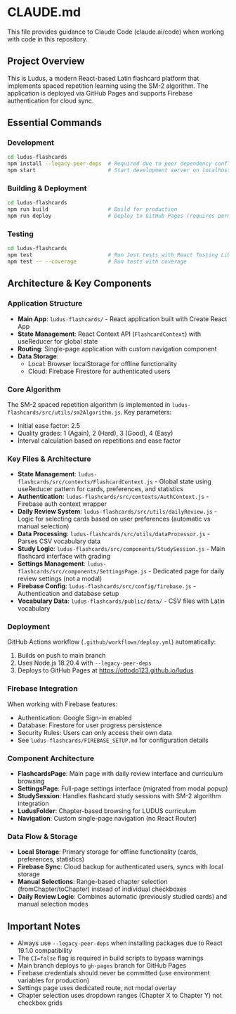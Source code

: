 # CLAUDE.md

This file provides guidance to Claude Code (claude.ai/code) when working with code in this repository.

## Project Overview

This is Ludus, a modern React-based Latin flashcard platform that implements spaced repetition learning using the SM-2 algorithm. The application is deployed via GitHub Pages and supports Firebase authentication for cloud sync.

## Essential Commands

### Development
```bash
cd ludus-flashcards
npm install --legacy-peer-deps  # Required due to peer dependency conflicts
npm start                       # Start development server on localhost:3000
```

### Building & Deployment
```bash
cd ludus-flashcards
npm run build                   # Build for production
npm run deploy                  # Deploy to GitHub Pages (requires permissions)
```

### Testing
```bash
cd ludus-flashcards
npm test                        # Run Jest tests with React Testing Library
npm test -- --coverage          # Run tests with coverage
```

## Architecture & Key Components

### Application Structure
- **Main App**: `ludus-flashcards/` - React application built with Create React App
- **State Management**: React Context API (`FlashcardContext`) with useReducer for global state
- **Routing**: Single-page application with custom navigation component
- **Data Storage**: 
  - Local: Browser localStorage for offline functionality
  - Cloud: Firebase Firestore for authenticated users

### Core Algorithm
The SM-2 spaced repetition algorithm is implemented in `ludus-flashcards/src/utils/sm2Algorithm.js`. Key parameters:
- Initial ease factor: 2.5
- Quality grades: 1 (Again), 2 (Hard), 3 (Good), 4 (Easy)
- Interval calculation based on repetitions and ease factor

### Key Files & Architecture
- **State Management**: `ludus-flashcards/src/contexts/FlashcardContext.js` - Global state using useReducer pattern for cards, preferences, and statistics
- **Authentication**: `ludus-flashcards/src/contexts/AuthContext.js` - Firebase auth context wrapper
- **Daily Review System**: `ludus-flashcards/src/utils/dailyReview.js` - Logic for selecting cards based on user preferences (automatic vs manual selection)
- **Data Processing**: `ludus-flashcards/src/utils/dataProcessor.js` - Parses CSV vocabulary data
- **Study Logic**: `ludus-flashcards/src/components/StudySession.js` - Main flashcard interface with grading
- **Settings Management**: `ludus-flashcards/src/components/SettingsPage.js` - Dedicated page for daily review settings (not a modal)
- **Firebase Config**: `ludus-flashcards/src/config/firebase.js` - Authentication and database setup
- **Vocabulary Data**: `ludus-flashcards/public/data/` - CSV files with Latin vocabulary

### Deployment
GitHub Actions workflow (`.github/workflows/deploy.yml`) automatically:
1. Builds on push to main branch
2. Uses Node.js 18.20.4 with `--legacy-peer-deps`
3. Deploys to GitHub Pages at https://ottodo123.github.io/ludus

### Firebase Integration
When working with Firebase features:
- Authentication: Google Sign-in enabled
- Database: Firestore for user progress persistence
- Security Rules: Users can only access their own data
- See `ludus-flashcards/FIREBASE_SETUP.md` for configuration details

### Component Architecture
- **FlashcardsPage**: Main page with daily review interface and curriculum browsing
- **SettingsPage**: Full-page settings interface (migrated from modal popup)
- **StudySession**: Handles flashcard study sessions with SM-2 algorithm integration
- **LudusFolder**: Chapter-based browsing for LUDUS curriculum
- **Navigation**: Custom single-page navigation (no React Router)

### Data Flow & Storage
- **Local Storage**: Primary storage for offline functionality (cards, preferences, statistics)
- **Firebase Sync**: Cloud backup for authenticated users, syncs with local storage
- **Manual Selections**: Range-based chapter selection (fromChapter/toChapter) instead of individual checkboxes
- **Daily Review Logic**: Combines automatic (previously studied cards) and manual selection modes

## Important Notes

- Always use `--legacy-peer-deps` when installing packages due to React 19.1.0 compatibility
- The `CI=false` flag is required in build scripts to bypass warnings
- Main branch deploys to `gh-pages` branch for GitHub Pages
- Firebase credentials should never be committed (use environment variables for production)
- Settings page uses dedicated route, not modal overlay
- Chapter selection uses dropdown ranges (Chapter X to Chapter Y) not checkbox grids